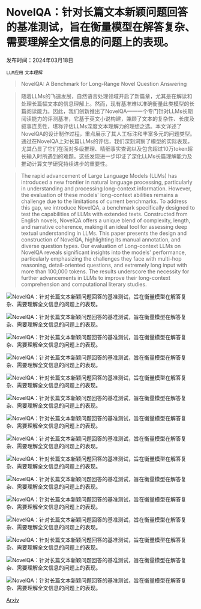 # NovelQA：针对长篇文本新颖问题回答的基准测试，旨在衡量模型在解答复杂、需要理解全文信息的问题上的表现。

发布时间：2024年03月18日

`LLM应用` `文本理解`

> NovelQA: A Benchmark for Long-Range Novel Question Answering

> 随着LLMs的飞速发展，自然语言处理领域开启了新篇章，尤其是在解读和处理长篇幅文本的信息理解上。然而，现有基准难以准确衡量此类模型的长篇阅读能力。因此，我们创新推出了NovelQA——一个专门针对LLMs长期阅读能力的评测基准，它基于英文小说构建，兼顾了文本的复杂性、长度及叙事连贯性，堪称评估LLMs深度文本理解力的理想之选。本文详述了NovelQA的设计制作过程，重点展示了其人工标注和丰富多元的问题类型。通过在NovelQA上对长篇LLMs的评估，我们深刻洞察了模型的实际表现，尤其凸显了它们在面对多级推理、精细事实查询以及包含超过10万token超长输入时所遇到的难题。这些发现进一步印证了深化LLMs长篇理解能力及推动计算文学研究持续进步的重要性。

> The rapid advancement of Large Language Models (LLMs) has introduced a new frontier in natural language processing, particularly in understanding and processing long-context information. However, the evaluation of these models' long-context abilities remains a challenge due to the limitations of current benchmarks. To address this gap, we introduce NovelQA, a benchmark specifically designed to test the capabilities of LLMs with extended texts. Constructed from English novels, NovelQA offers a unique blend of complexity, length, and narrative coherence, making it an ideal tool for assessing deep textual understanding in LLMs. This paper presents the design and construction of NovelQA, highlighting its manual annotation, and diverse question types. Our evaluation of Long-context LLMs on NovelQA reveals significant insights into the models' performance, particularly emphasizing the challenges they face with multi-hop reasoning, detail-oriented questions, and extremely long input with more than 100,000 tokens. The results underscore the necessity for further advancements in LLMs to improve their long-context comprehension and computational literary studies.

![NovelQA：针对长篇文本新颖问题回答的基准测试，旨在衡量模型在解答复杂、需要理解全文信息的问题上的表现。](../../../paper_images/2403.12766/x1.png)

![NovelQA：针对长篇文本新颖问题回答的基准测试，旨在衡量模型在解答复杂、需要理解全文信息的问题上的表现。](../../../paper_images/2403.12766/x2.png)

![NovelQA：针对长篇文本新颖问题回答的基准测试，旨在衡量模型在解答复杂、需要理解全文信息的问题上的表现。](../../../paper_images/2403.12766/x3.png)

![NovelQA：针对长篇文本新颖问题回答的基准测试，旨在衡量模型在解答复杂、需要理解全文信息的问题上的表现。](../../../paper_images/2403.12766/x4.png)

![NovelQA：针对长篇文本新颖问题回答的基准测试，旨在衡量模型在解答复杂、需要理解全文信息的问题上的表现。](../../../paper_images/2403.12766/x5.png)

![NovelQA：针对长篇文本新颖问题回答的基准测试，旨在衡量模型在解答复杂、需要理解全文信息的问题上的表现。](../../../paper_images/2403.12766/x6.png)

![NovelQA：针对长篇文本新颖问题回答的基准测试，旨在衡量模型在解答复杂、需要理解全文信息的问题上的表现。](../../../paper_images/2403.12766/x7.png)

![NovelQA：针对长篇文本新颖问题回答的基准测试，旨在衡量模型在解答复杂、需要理解全文信息的问题上的表现。](../../../paper_images/2403.12766/x8.png)

![NovelQA：针对长篇文本新颖问题回答的基准测试，旨在衡量模型在解答复杂、需要理解全文信息的问题上的表现。](../../../paper_images/2403.12766/x9.png)

![NovelQA：针对长篇文本新颖问题回答的基准测试，旨在衡量模型在解答复杂、需要理解全文信息的问题上的表现。](../../../paper_images/2403.12766/x10.png)

![NovelQA：针对长篇文本新颖问题回答的基准测试，旨在衡量模型在解答复杂、需要理解全文信息的问题上的表现。](../../../paper_images/2403.12766/x11.png)

![NovelQA：针对长篇文本新颖问题回答的基准测试，旨在衡量模型在解答复杂、需要理解全文信息的问题上的表现。](../../../paper_images/2403.12766/x12.png)

![NovelQA：针对长篇文本新颖问题回答的基准测试，旨在衡量模型在解答复杂、需要理解全文信息的问题上的表现。](../../../paper_images/2403.12766/x13.png)

![NovelQA：针对长篇文本新颖问题回答的基准测试，旨在衡量模型在解答复杂、需要理解全文信息的问题上的表现。](../../../paper_images/2403.12766/x14.png)

![NovelQA：针对长篇文本新颖问题回答的基准测试，旨在衡量模型在解答复杂、需要理解全文信息的问题上的表现。](../../../paper_images/2403.12766/x15.png)

[Arxiv](https://arxiv.org/abs/2403.12766)